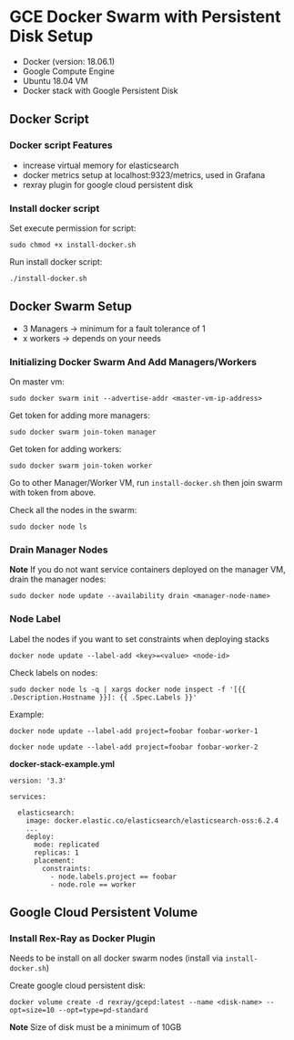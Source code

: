 # GCE Docker Swarm with Persistent Disk Setup 

- Docker (version: 18.06.1)
- Google Compute Engine 
- Ubuntu 18.04 VM
- Docker stack with Google Persistent Disk

## Docker Script

### Docker script Features

- increase virtual memory for elasticsearch
- docker metrics setup at localhost:9323/metrics, used in Grafana
- rexray plugin for google cloud persistent disk

### Install docker script

Set execute permission for script:

`sudo chmod +x install-docker.sh`

Run install docker script:

`./install-docker.sh`

## Docker Swarm Setup

- 3 Managers -> minimum for a fault tolerance of 1
- x workers -> depends on your needs

### Initializing Docker Swarm And Add Managers/Workers

On master vm:

`sudo docker swarm init --advertise-addr <master-vm-ip-address>`

Get token for adding more managers:

`sudo docker swarm join-token manager`

Get token for adding workers:

`sudo docker swarm join-token worker`

Go to other Manager/Worker VM, run `install-docker.sh` then join swarm with token from above.

Check all the nodes in the swarm:

`sudo docker node ls`

### Drain Manager Nodes

**Note** If you do not want service containers deployed on the manager VM, drain the manager nodes:

`sudo docker node update --availability drain <manager-node-name>`

### Node Label

Label the nodes if you want to set constraints when deploying stacks

`docker node update --label-add <key>=<value> <node-id>`

Check labels on nodes:

`sudo docker node ls -q | xargs docker node inspect -f '[{{ .Description.Hostname }}]: {{ .Spec.Labels }}'`

Example:

`docker node update --label-add project=foobar foobar-worker-1`

`docker node update --label-add project=foobar foobar-worker-2`

**docker-stack-example.yml**

``` 
version: '3.3'

services:
    
  elasticsearch:
    image: docker.elastic.co/elasticsearch/elasticsearch-oss:6.2.4
    ...
    deploy:
      mode: replicated
      replicas: 1
      placement:
        constraints:
          - node.labels.project == foobar
          - node.role == worker
```

## Google Cloud Persistent Volume

### Install Rex-Ray as Docker Plugin

Needs to be install on all docker swarm nodes (install via `install-docker.sh`)

Create google cloud persistent disk:

`docker volume create -d rexray/gcepd:latest --name <disk-name> --opt=size=10 --opt=type=pd-standard`

**Note** Size of disk must be a minimum of 10GB
